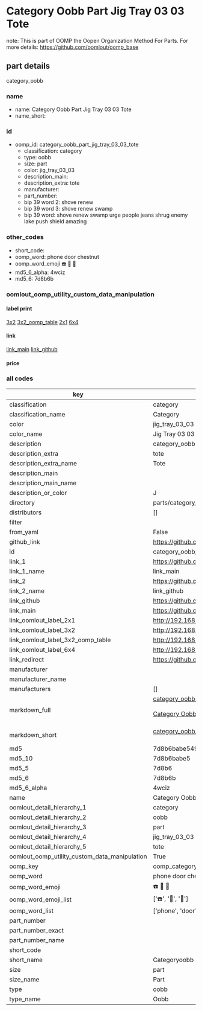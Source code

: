 # Category Oobb Part Jig Tray 03 03 Tote  

note: This is part of OOMP the Oopen Organization Method For Parts. For more details: https://github.com/oomlout/oomp_base

##  part details
  



category_oobb



### name
* name: Category Oobb Part Jig Tray 03 03 Tote
* name_short: 
### id
* oomp_id: category_oobb_part_jig_tray_03_03_tote
  * classification: category
  * type: oobb
  * size: part
  * color: jig_tray_03_03
  * description_main: 
  * description_extra: tote
  * manufacturer: 
  * part_number: 
  * bip 39 word 2: shove renew
  * bip 39 word 3: shove renew swamp
  * bip 39 word: shove renew swamp urge people jeans shrug enemy lake push shield amazing

### other_codes
* short_code: 
* oomp_word: phone door chestnut
* oomp_word_emoji :phone: :door: :chestnut:
* md5_6_alpha: 4wciz
* md5_6: 7d8b6b






### oomlout_oomp_utility_custom_data_manipulation
#### label print
[3x2](http://192.168.1.245:1112/?label=oomp%204wciz)
[3x2_oomp_table](http://192.168.1.108:1112/?label=oomp%204wciz)
[2x1](http://192.168.1.242:1112/?label=oomp%204wciz)
[6x4](http://192.168.1.55:1112/?label=oomp%204wciz)    

#### link

[link_main](https://github.com/oomlout/oomlout_oomp_version_1_messy/tree/main/parts/category_oobb_part_jig_tray_03_03_tote) [link_github](https://github.com/oomlout/oomlout_oomp_version_1_messy/tree/main/parts/category_oobb_part_jig_tray_03_03_tote)                             

#### price







### all codes 
| key | value |  
| --- | --- |  
| classification | category |  
| classification_name | Category |  
| color | jig_tray_03_03 |  
| color_name | Jig Tray 03 03 |  
| description | category_oobb |  
| description_extra | tote |  
| description_extra_name | Tote |  
| description_main |  |  
| description_main_name |  |  
| description_or_color | J  |  
| directory | parts/category_oobb_part_jig_tray_03_03_tote |  
| distributors | [] |  
| filter |  |  
| from_yaml | False |  
| github_link | https://github.com/oomlout/oomlout_oomp_part_src/tree/main/parts/category_oobb_part_jig_tray_03_03_tote |  
| id | category_oobb_part_jig_tray_03_03_tote |  
| link_1 | https://github.com/oomlout/oomlout_oomp_version_1_messy/tree/main/parts/category_oobb_part_jig_tray_03_03_tote |  
| link_1_name | link_main |  
| link_2 | https://github.com/oomlout/oomlout_oomp_version_1_messy/tree/main/parts/category_oobb_part_jig_tray_03_03_tote |  
| link_2_name | link_github |  
| link_github | https://github.com/oomlout/oomlout_oomp_version_1_messy/tree/main/parts/category_oobb_part_jig_tray_03_03_tote |  
| link_main | https://github.com/oomlout/oomlout_oomp_version_1_messy/tree/main/parts/category_oobb_part_jig_tray_03_03_tote |  
| link_oomlout_label_2x1 | http://192.168.1.242:1112/?label=oomp%204wciz |  
| link_oomlout_label_3x2 | http://192.168.1.245:1112/?label=oomp%204wciz |  
| link_oomlout_label_3x2_oomp_table | http://192.168.1.108:1112/?label=oomp%204wciz |  
| link_oomlout_label_6x4 | http://192.168.1.55:1112/?label=oomp%204wciz |  
| link_redirect | https://github.com/oomlout/oomlout_oomp_version_1_messy/tree/main/parts/category_oobb_part_jig_tray_03_03_tote |  
| manufacturer |  |  
| manufacturer_name |  |  
| manufacturers | [] |  
| markdown_full | [category_oobb_part_jig_tray_03_03_tote](none)<br>[](none)<br>[Category Oobb Part Jig Tray 03 03 Tote](none)<br><br> |  
| markdown_short | [category_oobb_part_jig_tray_03_03_tote](none)<br><br> |  
| md5 | 7d8b6babe549f8e9ded16ef7b66d8e38 |  
| md5_10 | 7d8b6babe5 |  
| md5_5 | 7d8b6 |  
| md5_6 | 7d8b6b |  
| md5_6_alpha | 4wciz |  
| name | Category Oobb Part Jig Tray 03 03 Tote |  
| oomlout_detail_hierarchy_1 | category |  
| oomlout_detail_hierarchy_2 | oobb |  
| oomlout_detail_hierarchy_3 | part |  
| oomlout_detail_hierarchy_4 | jig_tray_03_03 |  
| oomlout_detail_hierarchy_5 | tote |  
| oomlout_oomp_utility_custom_data_manipulation | True |  
| oomp_key | oomp_category_oobb_part_jig_tray_03_03_tote |  
| oomp_word | phone door chestnut |  
| oomp_word_emoji | :phone: :door: :chestnut: |  
| oomp_word_emoji_list | [':phone:', ':door:', ':chestnut:'] |  
| oomp_word_list | ['phone', 'door', 'chestnut'] |  
| part_number |  |  
| part_number_exact |  |  
| part_number_name |  |  
| short_code |  |  
| short_name | Categoryoobb |  
| size | part |  
| size_name | Part |  
| type | oobb |  
| type_name | Oobb |  
